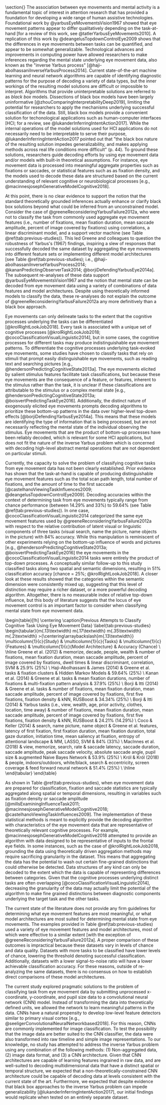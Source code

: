 \section{}
The association between eye movements and mental activity is a fundamental topic of interest in attention research that has provided a foundation for developing a wide range of human assistive technologies. Foundational work by @yarbusEyeMovementsVision1967 showed that eye movement patterns appear to differ qualitatively depending on the task-at-hand [for a review of this work, see @tatlerYarbusEyeMovements2010]. A replication of this work by @deangelusTopdownControlEye2009 shows that the differences in eye movements between tasks can be quantified, and appear to be somewhat generalizable. Technological advances and improvements in computing power have allowed researchers to make inferences regarding the mental state underlying eye movement data, also known as the "inverse Yarbus process" [@haji-abolhassaniInverseYarbusProcess2014]. Current state-of-the-art machine learning and neural network algorithms are capable of identifying diagnostic patterns for the purpose of decoding a variety of data types, but the inner workings of the resulting model solutions are difficult or impossible to interpret. Algorithms that provide uninterpretable solutions are referred to as _black box_ models. Dissections of black box models have been largely uninformative [@zhouComparingInterpretabilityDeep2019], limiting the potential for researchers to apply the mechanisms underlying successful classification of the data. Still, black box models provide a convenient solution for techonological applications such as human-computer interfaces [HCI; for a review, see @lukanderInferringIntentAction2017]. While the internal operations of the model solutions used for HCI applications do not necessarily need to be interpretable to serve their purpose, @lukanderInferringIntentAction2017 pointed out that "the black box nature of the resulting solution impedes generalizability, and makes applying methods across real life conditions more difficult" (p. 44). To ground these solutions, researchers guide decoding efforts by using eye movement data and/or models with built-in theoretical assumptions. For instance, eye movement data is processed into meaningful aggregate properties such as fixations or saccades, or statistical features such as as fixation density, and the models used to decode these data are structured based on the current understanding of relevant cognitive or neurobiological processes [e.g., @macinnesjosephGenerativeModelCognitive2018].

At this point, there is no clear evidence to support the notion that the standard theoretically grounded inferences actually enhance or clarify black box solutions beyond what could be inferred from an unconstrained model. Consider the case of @greeneReconsideringYarbusFailure2012a, who were not to classify the task from commonly used aggregate eye movement features (i.e., number of fixations, mean fixation duration, mean saccade amplitude, percent of image covered by fixations) using correlations, a linear discriminant model, and a support vector machine (see Table \@ref(tab:previous-studies)). This led Greene and colleagues to question the robustness of Yarbus's (1967) findings, inspiring a slew of responses that successfully decoded the same dataset by aggregating the eye movements into different feature sets or implementing different model architectures [see Table \@ref(tab:previous-studies); i.e., @haji-abolhassaniInverseYarbusProcess2014; @kananPredictingObserverTask2014; @borjiDefendingYarbusEye2014a]. The subsequent re-analyses of these data support @yarbusEyeMovementsVision1967 and the notion that mental state can be decoded from eye movement data using a variety of combinations of data features and model architectures. Despite using theoretically informed models to classify the data, these re-analyses do not explain the outcome of @greeneReconsideringYarbusFailure2012a any more definitively than a black box approach.

Eye movements can only delineate tasks to the extent that the cognitive processes underlying the tasks can be differentiated [@krolRightLookJob2018]. Every task is associated with a unique set of cognitive processes [@krolRightLookJob2018; @cocoClassificationVisualLinguistic2014], but in some cases, the cognitive processes for different tasks may produce indistinguishable eye movement patterns. To differentiate the cognitive processes underlying task-evoked eye movements, some studies have chosen to classify tasks that rely on stimuli that prompt easily distinguishable eye movements, such as reading text and searching pictures [e.g., @hendersonPredictingCognitiveState2013a]. The eye movements elicited by salient stimulus features facilitate task classifications, but because these eye movements are the consequence of a feature, or features, inherent to the stimulus rather than the task, it is unclear if these classifications are attributable to the stimulus or a complex mental state [e.g., @hendersonPredictingCognitiveState2013a; @boisvertPredictingTaskEye2016]. Additionally, the distinct nature of exogenously elicited eye movements prompts decoding algorithms to prioritize these bottom-up patterns in the data over higher-level top-down effects [@borjiDefendingYarbusEye2014a]. This means that these models are identifying the type of information that is being processed, but are not necessarily reflecting the mental state of the individual observing the stimulus. Eye movements that are the product of bottom-up processes have been reliably decoded, which is relevant for some HCI applications, but does not fit the nature of the inverse Yarbus problem which is concerned with decoding high-level abstract mental operations that are not dependent on particular stimuli.

Currently, the capacity to solve the problem of classifying cognitive tasks from eye movement data has not been clearly established. Prior evidence has shown that the task-at-hand is capable of producing distinguishable eye movement features such as the total scan path length, total number of fixations, and the amount of time to the first saccade [@castelhanoViewingTaskInfluences2009; @deangelusTopdownControlEye2009]. Decoding accuracies within the context of determining task from eye movements typically range from chance performance (between 14.29\% and 33\%) to 59.64\% (see Table \@ref(tab:previous-studies)). In one case, @cocoClassificationVisualLinguistic2014 categorized the same eye movement features used by @greeneReconsideringYarbusFailure2012a with respect to the relative contribution of latent visual or linguistic components of three tasks (visual search, name the picture, name objects in the picture) with 84\% accuracy. While this manipulation is reminiscent of other experiments relying on the bottom-up influence of words and pictures [e.g., @hendersonPredictingCognitiveState2013a; @boisvertPredictingTaskEye2016] the eye movements in the @cocoClassificationVisualLinguistic2014 tasks were entirely the product of top-down processes. A conceptually similar follow-up to this study classified tasks along two spatial and semantic dimensions, resulting in 51\% classification accuracy [chance = 25\%; @krolRightLookJob2018]. A closer look at these results showed that the categories within the semantic dimension were consistently mixed up, suggesting that this level of distinction may require a richer dataset, or a more powerful decoding algorithm. Altogether, there is no measurable index of relative top-down influence, but this body of literature suggests that the locus of eye movement control is an important factor to consider when classifying mental state from eye movement data.

\begin{table}[!h]
    \centering
    \caption{Previous Attempts to Classify Cognitive Task Using Eye Movement Data}
    \label{tab:previous-studies}
    \begin{tabular}{m{.13\textwidth} m{.17\textwidth} m{.35\textwidth} m{.2\textwidth} >{\centering\arraybackslash}m{.13\textwidth}}
        \multicolumn{1}{c}{Study} & \multicolumn{1}{c}{Tasks} & \multicolumn{1}{c}{Features} & \multicolumn{1}{c}{Model Architecture} & Accuracy (Chance) \\
        \hline
        Greene et al. (2012) & memorize, decade, people, wealth & number of fixations, mean fixation duration, mean saccade amplitude, percent of image covered by fixations, dwell times & linear discriminant, correlation, SVM & 25.9\% (25\%) \\
        Haji-Abolhassani \& James (2014) & Greene et al. tasks & fixation clusters & Hidden Markov Models & 59.64\% (25\%) \\
        Kanan et al. (2014) & Greene et al. tasks & mean fixation durations, number of fixations & multi-fixation pattern analysis & 37.9\% (25\%) \\
        Borji \& Itti (2014) & Greene et al. tasks & number of fixations, mean fixation duration, mean saccade amplitude, percent of image covered by fixations, first five fixations, fixation density & kNN, RUSBoost & 34.34\% (25\%) \\
        Borji \& Itti (2014) & Yarbus tasks (i.e., view, wealth, age, prior activity, clothes, location, time away) & number of fixations, mean fixation duration, mean saccade amplitude, percent of image covered by fixations, first five fixations, fixation density & kNN, RUSBoost & 24.21\% (14.29\%) \\
        Coco \& Keller (2014) & search, name picture, name object & Greene et al. features, latency of first fixation, first fixation duration, mean fixation duration, total gaze duration, initiation time, mean saliency at fixation, entropy of attentional landscape & MM, LASSO, SVM & 84\% (33\%) \\
        MacInnes et al. (2018) & view, memorize, search, rate & saccade latency, saccade duration, saccade amplitude, peak saccade velocity, absolute saccade angle, pupil size & augmented Naive Bayes Network & 53.9\% (25\%) \\
        Król \& Król (2018) & people, indoors/outdoors, white/black, search & eccentricity, screen coverage & feed forward neural network & 51.4\% (25\%) \\
        \hline
    \end{tabular}
\end{table}

As shown in Table \@ref(tab:previous-studies), when eye movement data are prepared for classification, fixation and saccade statistics are typically aggregated along spatial or temporal dimensions, resulting in variables such as fixation density or saccade amplitude [@millsExaminingInfluenceTask2011; @macinnesjosephGenerativeModelCognitive2018; @castelhanoViewingTaskInfluences2009]. The implementation of these statistical methods is meant to explicitly provide the decoding algorithm with characteristics of the eye movement data that are representative of theoretically relevant cognitive processes. For example, @macinnesjosephGenerativeModelCognitive2018 attempted to provide an algorithm with data designed to be representative of inputs to the frontal eye fields. In some instances, such as the case of @krolRightLookJob2018, grounding the data using theoretically driven aggregation methods may require sacrificing granularity in the dataset. This means that aggregating the data has the potential to wash out certain fine-grained distinctions that could otherwise be detected. Data structures of any kind can only be decoded to the extent which the data is capable of representing differences between categories. Given that the cognitive processes underlying distinct tasks are often overlapping [@cocoClassificationVisualLinguistic2014], decreasing the granularity of the data may actually limit the potential of the algorithm to make fine grained distinctions between diagnostic components underlying the target task and the other tasks.

The current state of the literature does not provide any firm guidelines for determining what eye movement features are most meaningful, or what model architectures are most suited for determining mental state from eye movements. The examples provided in Table \@ref(tab:previous-studies) used a variety of eye movement features and model architectures, most of which were effective to a similar extent [with the exception of @greeneReconsideringYarbusFailure2012a]. A proper comparison of these outcomes is impractical because these datasets vary in levels of chance and data quality. Datasets with more tasks to be classified have lower levels of chance, lowering the threshold denoting successful classification. Additionally, datasets with a lower signal-to-noise ratio will have a lower achievable classification accuracy. For these reasons, outside of re-analyzing the same datasets, there is no consensus on how to establish direct comparisons of these model architectures.

The current study explored pragmatic solutions to the problem of classifying task from eye movement data by submitting unprocessed x-coordinate, y-coordinate, and pupil size data to a convolutional neural network (CNN) model. Instead of transforming the data into theoretically defined units, we allowed the network to learn meaningful patterns in the data. CNNs have a natural propensity to develop low-level feature detectors similar to primary visual cortex [e.g., @seeligerConvolutionalNeuralNetworkbased2018]. For this reason, CNNs are commonly implemented for image classification. To test the possibility that the image data are better suited to the CNN classifier, the data were also transformed into raw timeline and simple image representations. To our knowledge, no study has attempted to address the inverse Yarbus problem using any combination of the following methods: (1) Non-aggregated data, (2) image data format, and (3) a CNN architecture. Given that CNN architectures are capable of learning features ingrained in raw data, and are well-suited to decoding multidimensional data that have a distinct spatial or temporal structure, we expected that a non-theoretically-constrained CNN architecture could be capable of decoding data at levels consistent with the current state of the art. Furthermore, we expected that despite evidence that black box approaches to the inverse Yarbus problem can impede generalizability [@lukanderInferringIntentAction2017], our initial findings would replicate when tested on an entirely separate dataset.

